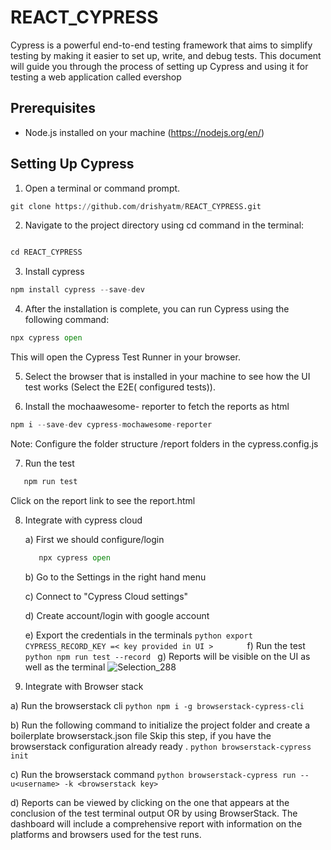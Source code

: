 # REACT_CYPRESS
Cypress is a powerful end-to-end testing framework that aims to simplify testing by making it easier to set up, write, and debug tests. This document will guide you through the process of setting up Cypress and using it for testing a web application called evershop

## Prerequisites
- Node.js installed on your machine (https://nodejs.org/en/)

## Setting Up Cypress

1. Open a terminal or command prompt.
```python
git clone https://github.com/drishyatm/REACT_CYPRESS.git
```

2. Navigate to the project directory using cd command in the terminal:
```python

cd REACT_CYPRESS
```

3. Install cypress 
```python
npm install cypress --save-dev
```

4. After the installation is complete, you can run Cypress using the following command:
```python
npx cypress open
```

   This will open the Cypress Test Runner in your browser.

5. Select the browser that is installed in your machine to see how the UI test works (Select the E2E( configured tests)).

6. Install the mochaawesome- reporter to fetch the reports as html
   
```python
npm i --save-dev cypress-mochawesome-reporter
```
   Note: Configure the folder structure /report folders in the cypress.config.js

7. Run the test
```python
   npm run test
```
   Click on the report link to see the report.html

8. Integrate with cypress cloud
   
   a) First we should configure/login
   ```python
      npx cypress open
   ```
   b)  Go to the Settings in the right hand menu
   
   c)  Connect to "Cypress Cloud settings"
   
   d)  Create account/login with google account
   
   e)  Export the credentials in the terminals 
       ```python
       export CYPRESS_RECORD_KEY =< key provided in UI >      
       ```
   f)  Run the test 
       ```python
       npm run test --record
       ```
   g) Reports will be visible on the UI as well as the terminal
   ![Selection_288](https://github.com/drishyatm/REACT_CYPRESS/assets/66368262/58f39f87-b7fe-492b-ac28-0fb511da7644)

10. Integrate with Browser stack 

   a) Run the browserstack cli
      ```python
      npm i -g browserstack-cypress-cli
      ```
      
   b) Run the following command to initialize the project folder and create a boilerplate browserstack.json file
      Skip this step, if you have the browserstack configuration already ready . 
      ```python
      browserstack-cypress init
      ```
      
   c) Run the browserstack command
      ```python
      browserstack-cypress run --u<username> -k <browserstack key>
     ```
     
   d) Reports can be viewed by clicking on the one that appears at the conclusion of the test terminal output OR        by using BrowserStack. The dashboard will include a comprehensive report with information on the                  platforms and browsers used for the test runs. 

   


